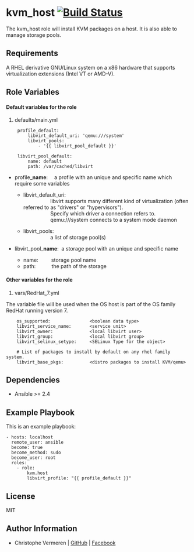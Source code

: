 
kvm_host       [![Build Status](https://travis-ci.org/lorephoenix/ansible-kvm_host.svg?branch=master)](https://travis-ci.org/lorephoenix/ansible-kvm_host)
=========

The kvm_host role will install KVM packages on a host. It is also able to manage storage pools.

Requirements
------------

A RHEL derivative GNU/Linux system on a x86 hardware that supports virtualization extensions (Intel VT or AMD-V).

Role Variables
--------------

#### Default variables for the role

1. defaults/main.yml


        profile_default:
            libvirt_default_uri: 'qemu:///system' 
            libvirt_pools: 
                - '{{ libvirt_pool_default }}' 

        libvirt_pool_default:
            name: default
            path: /var/cached/libvirt

- profile_**name**: &emsp;a profile with an unique and specific name which require some variables<br />
    
  - libvirt_default_uri: <br />
  &emsp;&emsp;&emsp;&emsp;&emsp;&nbsp;libvirt supports many different kind of virtualization (often referred to as "drivers" or "hypervisors").<br />
  &emsp;&emsp;&emsp;&emsp;&emsp;&nbsp;Specify which driver a connection refers to.<br />
  &emsp;&emsp;&emsp;&emsp;&emsp;&nbsp;qemu:///system connects to a system mode daemon<br />

  - libvirt_pools: <br />
  &emsp;&emsp;&emsp;&emsp;&emsp;&nbsp;a list of storage pool(s)<br />

- libvirt_pool_**name**: &nbsp;a storage pool with an unique and specific name<br />
  - name: &emsp;&emsp;&nbsp;storage pool name<br />
  - path: &emsp;&emsp;&nbsp;&nbsp;&nbsp;the path of the storage<br />


#### Other variables for the role

1. vars/RedHat_7.yml

The variable file will be used when the OS host is part of the OS family RedHat running version 7.

        os_supported:               <boolean data type>
        libvirt_service_name:       <service unit>
        libvirt_owner:              <local libvirt user>
        libvirt_group:              <local libvirt group>
        libvirt_selinux_setype:     <SELinux Type for the object>

        # List of packages to install by default on any rhel family system.
        libvirt_base_pkgs:          <distro packages to install KVM/qemu>


Dependencies
------------

<ul><li>Ansible >= 2.4</li></ul>

Example Playbook
----------------

This is an example playbook:

    - hosts: localhost
      remote_user: ansible
      become: true
      become_method: sudo
      become_user: root
      roles:
        - role: 
            kvm.host 
            libvirt_profile: "{{ profile_default }}"

License
-------

MIT

Author Information
------------------

- Christophe Vermeren | [GitHub](https://github.com/lorephoenix) | [Facebook](https://www.facebook.com/cvermeren)

